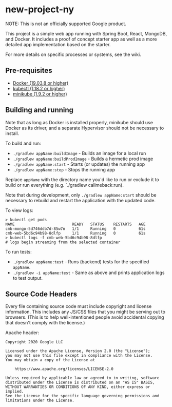 # new-project-ny

NOTE: This is not an officially supported Google product.

This project is a simple web app running with Spring Boot, React, MongoDB,
and Docker. It includes a proof of concept starter app as well as a more
detailed app implementation based on the starter.

For more details on specific processes or systems, see the wiki.

## Pre-requisites

* [Docker (19.03.8 or higher)](https://docs.docker.com/get-started/#download-and-install-docker-desktop)
* [kubectl (1.18.2 or
  higher)](https://kubernetes.io/docs/tasks/tools/install-kubectl)
* [minikube (1.9.2 or
  higher)](https://kubernetes.io/docs/tasks/tools/install-minikube/)

## Building and running

Note that as long as Docker is installed properly, minikube should use
Docker as its driver, and a separate Hypervisor should not be necessary to
install.

To build and run:

* `./gradlew appName:buildImage` - Builds an image for a local run
* `./gradlew appName:buildProdImage` - Builds a hermetic prod image
* `./gradlew appName:start` - Starts (or updates) the running app
* `./gradlew appName:stop` - Stops the running app

Replace `appName` with the directory name you'd like to run or exclude it to
build or run everything (e.g. `./gradlew callmeback:run).

Note that during development, only `./gradlew appName:start` should be necessary
to rebuild and restart the application with the updated code.

To view logs:

```
> kubectl get pods
NAME                         READY   STATUS    RESTARTS   AGE
cmb-mongo-5d746ddb7d-85w7n   1/1     Running   0          61s
cmb-web-5bd6c94b98-8dlfp     1/1     Running   0          61s
> kubectl logs -f cmb-web-5bd6c94b98-8dlfp
# logs begin streaming from the selected container
```

To run tests:

* `./gradlew appName:test` - Runs (backend) tests for the specified `appName`.
* `./gradlew -i appName:test` - Same as above and prints application logs to test output.

## Source Code Headers

Every file containing source code must include copyright and license
information. This includes any JS/CSS files that you might be serving out to
browsers. (This is to help well-intentioned people avoid accidental copying that
doesn't comply with the license.)

Apache header:

    Copyright 2020 Google LLC

    Licensed under the Apache License, Version 2.0 (the "License");
    you may not use this file except in compliance with the License.
    You may obtain a copy of the License at

        https://www.apache.org/licenses/LICENSE-2.0

    Unless required by applicable law or agreed to in writing, software
    distributed under the License is distributed on an "AS IS" BASIS,
    WITHOUT WARRANTIES OR CONDITIONS OF ANY KIND, either express or implied.
    See the License for the specific language governing permissions and
    limitations under the License.

